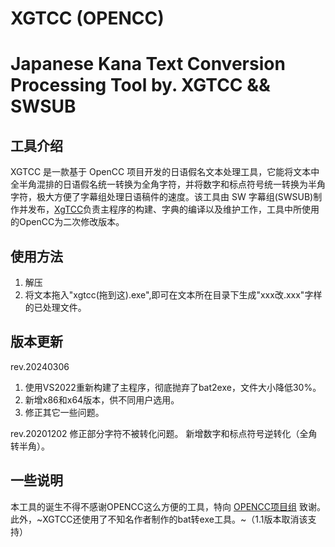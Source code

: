 # XGTCC (OPENCC)
Japanese Kana Text Conversion Processing Tool  by. XGTCC &amp;&amp; SWSUB
===========================================================================
## 工具介绍
XGTCC 是一款基于 OpenCC 项目开发的日语假名文本处理工具，它能将文本中全半角混排的日语假名统一转换为全角字符，并将数字和标点符号统一转换为半角字符，极大方便了字幕组处理日语稿件的速度。该工具由 SW 字幕组(SWSUB)制作并发布，[XgTCC](https://github.com/yydxgt)负责主程序的构建、字典的编译以及维护工作，工具中所使用的OpenCC为二次修改版本。
## 使用方法
1. 解压
2. 将文本拖入"xgtcc(拖到这).exe",即可在文本所在目录下生成"xxx改.xxx"字样的已处理文件。
## 版本更新
rev.20240306

1. 使用VS2022重新构建了主程序，彻底抛弃了bat2exe，文件大小降低30%。
2. 新增x86和x64版本，供不同用户选用。
3. 修正其它一些问题。

rev.20201202
修正部分字符不被转化问题。 新增数字和标点符号逆转化（全角转半角）。
## 一些说明
本工具的诞生不得不感谢OPENCC这么方便的工具，特向 [OPENCC项目组](https://github.com/BYVoid/OpenCC) 致谢。
此外，~XGTCC还使用了不知名作者制作的bat转exe工具。~（1.1版本取消该支持）
